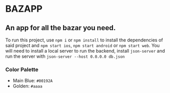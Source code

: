 # BAZAPP
## An app for all the bazar you need.

To run this project, use `npm i` or `npm install` to install the dependencies of said project and `npm start ios`, `npm start android` or `npm start web`. You will need to install a local server to run the backend, install `json-server` and run the server with `json-server --host 0.0.0.0 db.json`

### Color Palette

- Main Blue: `#00192A`
- Golden: `#aaaa`
